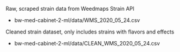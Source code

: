 Raw, scraped strain data from Weedmaps Strain API
* bw-med-cabinet-2-ml/data/WMS_2020_05_24.csv

Cleaned strain dataset, only includes strains with flavors and effects
* bw-med-cabinet-2-ml/data/CLEAN_WMS_2020_05_24.csv